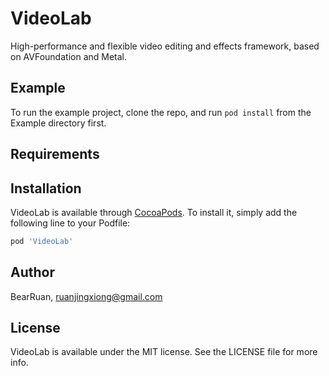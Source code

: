 # VideoLab

High-performance and flexible video editing and effects framework, based on AVFoundation and Metal.

## Example

To run the example project, clone the repo, and run `pod install` from the Example directory first.

## Requirements

## Installation

VideoLab is available through [CocoaPods](https://cocoapods.org). To install
it, simply add the following line to your Podfile:

```ruby
pod 'VideoLab'
```

## Author

BearRuan, ruanjingxiong@gmail.com

## License

VideoLab is available under the MIT license. See the LICENSE file for more info.
